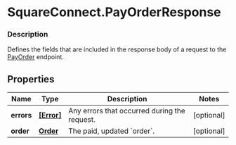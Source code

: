 # SquareConnect.PayOrderResponse

### Description

Defines the fields that are included in the response body of a request to the [PayOrder](#endpoint-payorder) endpoint.

## Properties
Name | Type | Description | Notes
------------ | ------------- | ------------- | -------------
**errors** | [**[Error]**](Error.md) | Any errors that occurred during the request. | [optional] 
**order** | [**Order**](Order.md) | The paid, updated &#x60;order&#x60;. | [optional] 


